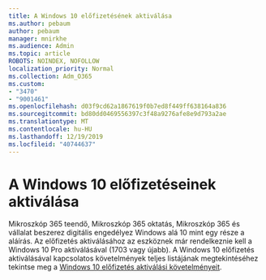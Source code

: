 ```yaml
---
title: A Windows 10 előfizetésének aktiválása
ms.author: pebaum
author: pebaum
manager: mnirkhe
ms.audience: Admin
ms.topic: article
ROBOTS: NOINDEX, NOFOLLOW
localization_priority: Normal
ms.collection: Adm_O365
ms.custom:
- "3470"
- "9001461"
ms.openlocfilehash: d03f9cd62a1867619f0b7ed8f449ff638164a836
ms.sourcegitcommit: bd80dd0469556397c3f48a9276afe8e9d793a2ae
ms.translationtype: MT
ms.contentlocale: hu-HU
ms.lasthandoff: 12/19/2019
ms.locfileid: "40744637"
---
```

# <a name="activating-windows-10-subscriptions"></a>A Windows 10 előfizetéseinek aktiválása

Mikroszkóp 365 teendő, Mikroszkóp 365 oktatás, Mikroszkóp 365 és vállalat beszerez digitális engedélyez Windows alá 10 mint egy része a aláírás. Az előfizetés aktiválásához az eszköznek már rendelkeznie kell a Windows 10 Pro aktiválásával (1703 vagy újabb). A Windows 10 előfizetés aktiválásával kapcsolatos követelmények teljes listájának megtekintéséhez tekintse meg a [Windows 10 előfizetés aktiválási követelményeit](https://docs.microsoft.com/windows/deployment/windows-10-subscription-activation#requirements).
